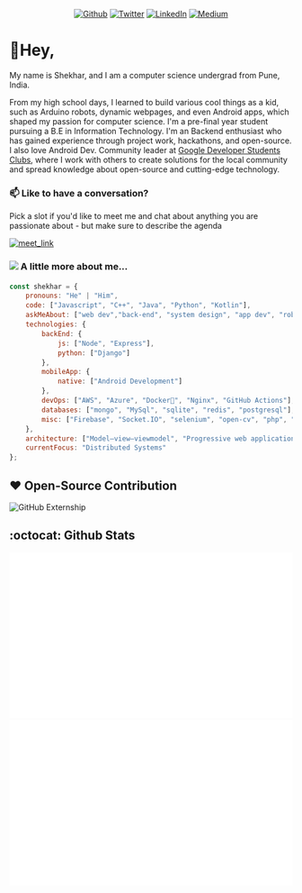 <div >

 

<p align="center">
 <a href="https://github.com/The-Anton" target="_blank"><img alt="Github" src="https://img.shields.io/badge/GitHub-%2312100E.svg?&style=for-the-badge&logo=Github&logoColor=white" /></a> 
 <a href="https://twitter.com/the_anton01" target="_blank"><img alt="Twitter" src="https://img.shields.io/badge/twitter-%231DA1F2.svg?&style=for-the-badge&logo=twitter&logoColor=white" /></a> 
 <a href="https://www.linkedin.com/in/the-anton/" target="_blank"><img alt="LinkedIn" src="https://img.shields.io/badge/linkedin-%230077B5.svg?&style=for-the-badge&logo=linkedin&logoColor=white" /></a> 
 <a href="https://theanton.medium.com/" target="_blank"><img alt="Medium" src="https://img.shields.io/badge/medium-%2312100E.svg?&style=for-the-badge&logo=medium&logoColor=white" /></a>

</p>
 
</p>
<div> 
 
 # 👋Hey,

My name is Shekhar, and I am a computer science undergrad from Pune, India.
 
 From my high school days, I learned to build various cool things as a kid, such as Arduino robots, dynamic webpages, and even Android apps, which shaped my passion for computer science. I'm a pre-final year student pursuing a B.E in Information Technology. I'm an Backend enthusiast who has gained experience through project work, hackathons, and open-source. I also love Android Dev. Community leader at [Google Developer Students Clubs](https://developers.google.com/community/dsc), where I work with others to create solutions for the local community and spread knowledge about open-source and cutting-edge technology.


 ### 📫 Like to have a conversation?

Pick a slot if you'd like to meet me and chat about anything you are passionate about - but make sure to describe the agenda

<a href="https://calendly.com/shekhar-kumar/30min" target="_blank"><img width="498" alt="meet_link" src="https://user-images.githubusercontent.com/15426564/144297439-f530f383-e73e-41e0-9914-a9b7d3f432e5.png"></a>
 
### <img src="https://media.giphy.com/media/VgCDAzcKvsR6OM0uWg/giphy.gif" width="50"> A little more about me...  

```javascript
const shekhar = {
    pronouns: "He" | "Him",
    code: ["Javascript", "C++", "Java", "Python", "Kotlin"],
    askMeAbout: ["web dev","back-end", "system design", "app dev", "robotics"],
    technologies: {
        backEnd: {
            js: ["Node", "Express"],
            python: ["Django"]
        },
        mobileApp: {
            native: ["Android Development"]
        },
        devOps: ["AWS", "Azure", "Docker🐳", "Nginx", "GitHub Actions"],
        databases: ["mongo", "MySql", "sqlite", "redis", "postgresql"],
        misc: ["Firebase", "Socket.IO", "selenium", "open-cv", "php", "SuiteApp"]
    },
    architecture: ["Model–view–viewmodel", "Progressive web applications"],
    currentFocus: "Distributed Systems"
};
```


## ❤️ Open-Source Contribution

![GitHub Externship](https://user-images.githubusercontent.com/51144829/153766350-67edf1d2-0f09-48ad-b225-adeefb695888.png)

## :octocat: Github Stats 
 
 
![](https://github.com/The-Anton/github-stats/blob/master/generated/overview.svg)
![](https://github.com/The-Anton/github-stats/blob/master/generated/languages.svg)

 
<!--
 
<div align='center'>
 
<a href="https://github.com/The-Anton/The-Anton" align='center'>
  <img align="center" src="https://github-readme-stats.vercel.app/api?username=The-Anton&show_icons=true&line_height=27&count_private=true&title_color=ffffff&text_color=c9cacc&icon_color=2bbc8a&bg_color=1d1f21" alt="Shekhar's GitHub Stats" />
</a>

<div>
-->

